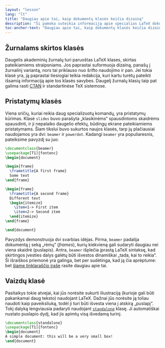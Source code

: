 ```yaml
---
layout: "lesson"
lang: "lt"
title: "Daugiau apie tai, kaip dokumentų klasės keičia dizainą"
description: "Ši pamoka suteikia informaciją apie specialias LaTeX dokumentų klases."
toc-anchor-text: "Daugiau apie tai, kaip dokumentų klasės keičia dizainą"
---
```


## Žurnalams skirtos klasės

Daugelis akademinių žurnalų turi paruoštas LaTeX klases, skirtas
pateikiamiems straipsniams.  Jos paprastai suformuoja dizainą, panašų į
žurnalinį variantą, nors tai priklauso nuo šrifto naudojimo ir pan.  Jei
tokia klasė yra, ją paprastai tiesiogiai teikia redakcija, kuri kartu turėtų
pateikti išsamią informaciją apie tos klasės savybes.  Daugelį žurnalų klasių
taip pat galima rasti [CTAN](https://ctan.org) ir standartinėse TeX
sistemose.


## Pristatymų klasės

Viena sričių, kuriai reikia daug specializuotų komandų, yra pristatymų
kūrimas.  Klasė `slides` buvo parašyta „klasikinėms“ spausdintoms skaidrėms
spausdinti, ir ji nepalaiko daugelio efektų, būdingų ekrane pateikiamiems
pristatymams.  Šiam tikslui buvo sukurtos naujos klasės, tarp jų plačiausiai
naudojamos yra dvi: `beamer` ir `powerdot`.  Kadangi `beamer` yra
populiaresnis, pateiksime pavyzdį su juo:

```latex
\documentclass{beamer}
\usepackage[T1]{fontenc}
\begin{document}

\begin{frame}
  \frametitle{A first frame}
  Some text
\end{frame}

\begin{frame}
  \frametitle{A second frame}
  Different text
  \begin{itemize}
    \item<1-> First item
    \item<2-> Second item
  \end{itemize}
\end{frame}

\end{document}
```

Pavyzdys demonstruoja dvi svarbias idėjas.  Pirma, `beamer` padalija
dokumentą į seką „rėmų“ (_frames_), kurių kiekvieną gali sudaryti daugiau nei
viena skaidrė (puslapis).  Antra, `beamer` išplečia įprastą LaTeX sintaksę,
kad skirtingos įvesties dalys galėtų būti išvestos dinamiškai „tada, kai to
reikia“.  Ši išraiškos priemonė yra galinga, bet per sudėtinga, kad ją čia
aprėptume: bet [šiame tinklaraščio
įraše](https://www.texdev.net/2014/01/17/the-beamer-slide-overlay-concept/)
rasite daugiau apie tai.

## Vaizdų klasė

Pasitaikys tokie atvejai, kai jūs norėsite sukurti iliustraciją (kurioje gali
būti pakankamai daug teksto) naudojant LaTeX.  Dažnai jūs norėsite ją toliau
naudoti kaip paveiksliuką, todėl ji turi būti išvesta viena į atskirą
„puslapį“.  Tokį dalyką lengviausia padaryti naudojant
[`standalone`](https://ctan.org/pkg/standalone) klasę.  Ji automatiškai
nustato puslapio dydį, kad jis apimtų visą išvedamą turinį.

```latex
\documentclass{standalone}
\usepackage[T1]{fontenc}
\begin{document}
A simple document: this will be a very small box!
\end{document}
```
